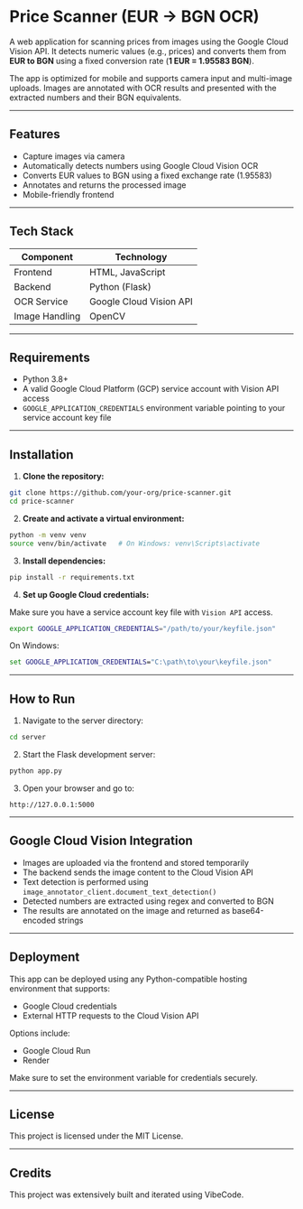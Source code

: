 # Price Scanner (EUR → BGN OCR)

A web application for scanning prices from images using the Google Cloud Vision API. It detects numeric values (e.g., prices) and converts them from **EUR to BGN** using a fixed conversion rate (**1 EUR = 1.95583 BGN**).

The app is optimized for mobile and supports camera input and multi-image uploads. Images are annotated with OCR results and presented with the extracted numbers and their BGN equivalents.

---

## Features

- Capture images via camera
- Automatically detects numbers using Google Cloud Vision OCR
- Converts EUR values to BGN using a fixed exchange rate (1.95583)
- Annotates and returns the processed image
- Mobile-friendly frontend

---

## Tech Stack

| Component     | Technology                             |
|---------------|----------------------------------------|
| Frontend      | HTML, JavaScript                       |
| Backend       | Python (Flask)                         |
| OCR Service   | Google Cloud Vision API                |
| Image Handling| OpenCV                                 |

---

## Requirements

- Python 3.8+
- A valid Google Cloud Platform (GCP) service account with Vision API access
- `GOOGLE_APPLICATION_CREDENTIALS` environment variable pointing to your service account key file

---

## Installation

1. **Clone the repository:**

```bash
git clone https://github.com/your-org/price-scanner.git
cd price-scanner
```

2. **Create and activate a virtual environment:**

```bash
python -m venv venv
source venv/bin/activate   # On Windows: venv\Scripts\activate
```

3. **Install dependencies:**

```bash
pip install -r requirements.txt
```

4. **Set up Google Cloud credentials:**

Make sure you have a service account key file with `Vision API` access.

```bash
export GOOGLE_APPLICATION_CREDENTIALS="/path/to/your/keyfile.json"
```

On Windows:

```cmd
set GOOGLE_APPLICATION_CREDENTIALS="C:\path\to\your\keyfile.json"
```

---

## How to Run

1. Navigate to the server directory:

```bash
cd server
```

2. Start the Flask development server:

```bash
python app.py
```

3. Open your browser and go to:

```
http://127.0.0.1:5000
```


---

## Google Cloud Vision Integration

- Images are uploaded via the frontend and stored temporarily
- The backend sends the image content to the Cloud Vision API
- Text detection is performed using `image_annotator_client.document_text_detection()`
- Detected numbers are extracted using regex and converted to BGN
- The results are annotated on the image and returned as base64-encoded strings

---

## Deployment

This app can be deployed using any Python-compatible hosting environment that supports:

- Google Cloud credentials
- External HTTP requests to the Cloud Vision API

Options include:

- Google Cloud Run
- Render

Make sure to set the environment variable for credentials securely.

---

## License

This project is licensed under the MIT License.

---

## Credits

This project was extensively built and iterated using VibeCode.
